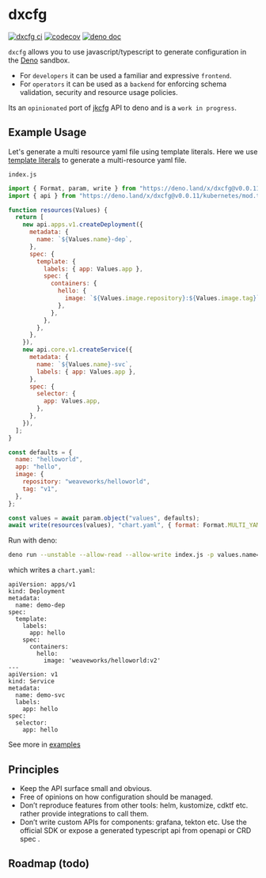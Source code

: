 # dxcfg

[![dxcfg ci](https://github.com/dxcfg/dxcfg/workflows/ci/badge.svg)](https://github.com/dxcfg/dxcfg)
[![codecov](https://codecov.io/gh/dxcfg/dxcfg/branch/main/graph/badge.svg?token=KEKZ52NXGP)](https://codecov.io/gh/dxcfg/dxcfg)
[![deno doc](https://doc.deno.land/badge.svg)](https://doc.deno.land/https/deno.land/x/dxcfg/mod.ts)

`dxcfg` allows you to use javascript/typescript to generate configuration in the [Deno](https://deno.land) sandbox. 

- For `developers` it can be used a familiar and expressive `frontend`.
- For `operators` it can be used as a `backend` for enforcing schema validation, security and resource usage policies.

Its an `opinionated` port of
[jkcfg](https://jkcfg.github.io/#/) API to deno and is a `work in progress`.

## Example Usage

Let's generate a multi resource yaml file using template literals. Here we use
[template literals](https://developer.mozilla.org/en-US/docs/Web/JavaScript/Reference/Template_literals)
to generate a multi-resource yaml file.

`index.js`

```js
import { Format, param, write } from "https://deno.land/x/dxcfg@v0.0.11/mod.ts";
import { api } from "https://deno.land/x/dxcfg@v0.0.11/kubernetes/mod.ts";

function resources(Values) {
  return [
    new api.apps.v1.createDeployment({
      metadata: {
        name: `${Values.name}-dep`,
      },
      spec: {
        template: {
          labels: { app: Values.app },
          spec: {
            containers: {
              hello: {
                image: `${Values.image.repository}:${Values.image.tag}`,
              },
            },
          },
        },
      },
    }),
    new api.core.v1.createService({
      metadata: {
        name: `${Values.name}-svc`,
        labels: { app: Values.app },
      },
      spec: {
        selector: {
          app: Values.app,
        },
      },
    }),
  ];
}

const defaults = {
  name: "helloworld",
  app: "hello",
  image: {
    repository: "weaveworks/helloworld",
    tag: "v1",
  },
};

const values = await param.object("values", defaults);
await write(resources(values), "chart.yaml", { format: Format.MULTI_YAML });
```

Run with deno:

```bash
deno run --unstable --allow-read --allow-write index.js -p values.name=demo -p values.image.tag=v2
```

which writes a `chart.yaml`:

```
apiVersion: apps/v1
kind: Deployment
metadata:
  name: demo-dep
spec:
  template:
    labels:
      app: hello
    spec:
      containers:
        hello:
          image: 'weaveworks/helloworld:v2'
---
apiVersion: v1
kind: Service
metadata:
  name: demo-svc
  labels:
    app: hello
spec:
  selector:
    app: hello
```

See more in [examples](./examples)

## Principles

- Keep the API surface small and obvious.
- Free of opinions on how configuration should be managed.
- Don’t reproduce features from other tools: helm, kustomize, cdktf etc. rather
  provide integrations to call them.
- Don’t write custom APIs for components: grafana, tekton etc. Use the official
  SDK or expose a generated typescript api from openapi or CRD spec .

## Roadmap (todo)
